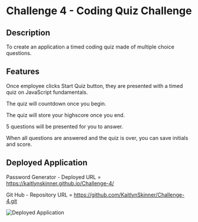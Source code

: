 # Challenge 4 - Coding Quiz Challenge

## Description

To create an application a timed coding quiz made of multiple choice questions.

## Features

Once employee clicks Start Quiz button, they are presented with a timed quiz on JavaScript fundamentals.

The quiz will countdown once you begin.

The quiz will store your highscore once you end.

5 questions will be presented for you to answer.

When all questions are answered and the quiz is over, you can save initials and score.

## Deployed Application

Password Generator - Deployed URL = https://kaitlynskinner.github.io/Challenge-4/

Git Hub - Repository URL = https://github.com/KaitlynSkinner/Challenge-4.git

![Deployed Application](?raw=true)